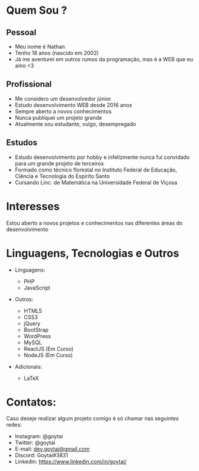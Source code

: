 # Quem Sou ?
## Pessoal
 - Meu nome é Nathan
 - Tenho 18 anos (nascido em 2002)
 - Já me aventurei em outros rumos da programação, mas é a WEB que eu amo <3

## Profissional
  - Me considero um desenvolvedor júnior
  - Estudo desenvolvimento WEB desde 2016 anos
  - Sempre aberto a novos conhecimentos
  - Nunca publiquei um projeto grande
  - Atualmente sou estudante, vulgo, desempregado

## Estudos
  - Estudo desenvolvimento por hobby e infelizmente nunca fui convidado para um grande projeto de terceiros
  - Formado como técnico florestal no Instituto Federal de Educação, Ciência e Tecnologia do Espírito Santo
  - Cursando Linc. de Matemática na Universidade Federal de Viçosa
  
# Interesses
  Estou aberto a novos projetos e conhecimentos nas diferentes áreas do desenvolvimento

# Linguagens, Tecnologias e Outros

- Linguagens:
    - PHP
    - JavaScript
    
- Outros:
    - HTML5
    - CSS3
    - jQuery
    - BootStrap
    - WordPress
    - MySQL
    - ReactJS (Em Curso)
    - NodeJS (Em Curso)
   
 - Adicionais:
    - LaTeX

# Contatos:
  Caso deseje realizar algum projeto comigo é só chamar nas seguintes redes:
  
  - Instagram: @goytai
  - Twitter: @goytai
  - E-mail: dev.goytai@gmail.com
  - Discord: Goytai#3831
  - Linkedin: https://www.linkedin.com/in/goytai/
